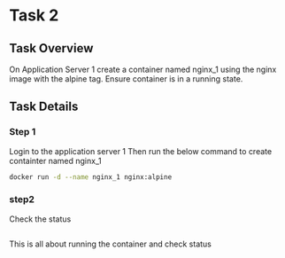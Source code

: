 # Task 2

## Task Overview
On Application Server 1 create a container named nginx_1 using the nginx image with the alpine tag. Ensure container is in a running state.

## Task Details

### Step 1
Login to the application server 1
Then run the below command to create containter named nginx_1

```bash 
docker run -d --name nginx_1 nginx:alpine
```

### step2
Check the status 
```docker ps --filter "name=nginx_1"
```

This is all about running the container and check status
